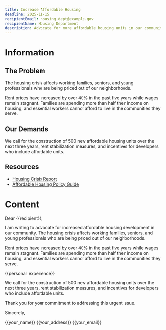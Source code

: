 ```yaml
---
title: Increase Affordable Housing
deadline: 2025-11-15
recipientEmail: housing.dept@example.gov
recipientName: Housing Department
description: Advocate for more affordable housing units in our community
---
```


# Information

## The Problem

The housing crisis affects working families, seniors, and young professionals who are being priced out of our neighborhoods.

Rent prices have increased by over 40% in the past five years while wages remain stagnant. Families are spending more than half their income on housing, and essential workers cannot afford to live in the communities they serve.

## Our Demands

We call for the construction of 500 new affordable housing units over the next three years, rent stabilization measures, and incentives for developers who include affordable units.

## Resources

- [Housing Crisis Report](https://example.com/housing-report)
- [Affordable Housing Policy Guide](https://example.com/policy-guide)

# Content

Dear {{recipient}},

I am writing to advocate for increased affordable housing development in our community. The housing crisis affects working families, seniors, and young professionals who are being priced out of our neighborhoods.

Rent prices have increased by over 40% in the past five years while wages remain stagnant. Families are spending more than half their income on housing, and essential workers cannot afford to live in the communities they serve.

{{personal_experience}}

We call for the construction of 500 new affordable housing units over the next three years, rent stabilization measures, and incentives for developers who include affordable units.

Thank you for your commitment to addressing this urgent issue.

Sincerely,

{{your_name}}
{{your_address}}
{{your_email}}